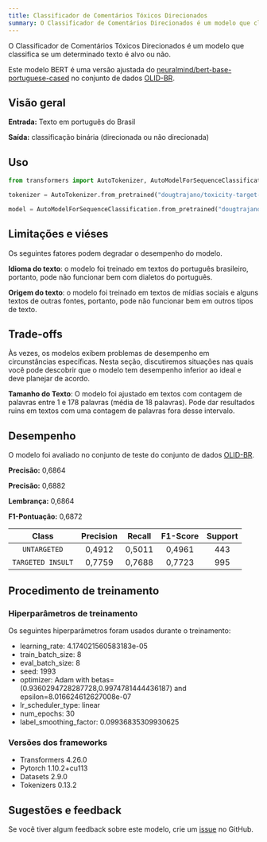 ```yaml
---
title: Classificador de Comentários Tóxicos Direcionados
summary: O Classificador de Comentários Direcionados é um modelo que classifica se um determinado texto é alvo ou não.
---
```


O Classificador de Comentários Tóxicos Direcionados é um modelo que classifica se um determinado texto é alvo ou não.

Este modelo BERT é uma versão ajustada do [neuralmind/bert-base-portuguese-cased](https://huggingface.co/neuralmind/bert-base-portuguese-cased) no conjunto de dados [OLID-BR](https://huggingface.co/datasets/dougtrajano/olid-br).

## Visão geral

**Entrada:** Texto em português do Brasil

**Saída:** classificação binária (direcionada ou não direcionada)

## Uso

```python
from transformers import AutoTokenizer, AutoModelForSequenceClassification

tokenizer = AutoTokenizer.from_pretrained("dougtrajano/toxicity-target-classification")

model = AutoModelForSequenceClassification.from_pretrained("dougtrajano/toxicity-target-classification")
```

## Limitações e viéses

Os seguintes fatores podem degradar o desempenho do modelo.

**Idioma do texto**: o modelo foi treinado em textos do português brasileiro, portanto, pode não funcionar bem com dialetos do português.

**Origem do texto**: o modelo foi treinado em textos de mídias sociais e alguns textos de outras fontes, portanto, pode não funcionar bem em outros tipos de texto.

## Trade-offs

Às vezes, os modelos exibem problemas de desempenho em circunstâncias específicas. Nesta seção, discutiremos situações nas quais você pode descobrir que o modelo tem desempenho inferior ao ideal e deve planejar de acordo.

**Tamanho do Texto**: O modelo foi ajustado em textos com contagem de palavras entre 1 e 178 palavras (média de 18 palavras). Pode dar resultados ruins em textos com uma contagem de palavras fora desse intervalo.

## Desempenho

O modelo foi avaliado no conjunto de teste do conjunto de dados [OLID-BR](https://dougtrajano.github.io/olid-br/).

**Precisão:** 0,6864

**Precisão:** 0,6882

**Lembrança:** 0,6864

**F1-Pontuação:** 0,6872

| Class | Precision | Recall | F1-Score | Support |
| :---: | :-------: | :----: | :------: | :-----: |
| `UNTARGETED` | 0,4912 | 0,5011 | 0,4961 | 443 |
| `TARGETED INSULT` | 0,7759 | 0,7688 | 0,7723 | 995 |

## Procedimento de treinamento

### Hiperparâmetros de treinamento

Os seguintes hiperparâmetros foram usados durante o treinamento:

- learning_rate: 4.174021560583183e-05
- train_batch_size: 8
- eval_batch_size: 8
- seed: 1993
- optimizer: Adam with betas=(0.9360294728287728,0.9974781444436187) and epsilon=8.016624612627008e-07
- lr_scheduler_type: linear
- num_epochs: 30
- label_smoothing_factor: 0.09936835309930625

### Versões dos frameworks

- Transformers 4.26.0
- Pytorch 1.10.2+cu113
- Datasets 2.9.0
- Tokenizers 0.13.2

## Sugestões e feedback

Se você tiver algum feedback sobre este modelo, crie um [issue](https://github.com/DougTrajano/ToChiquinho/issues/new) no GitHub.